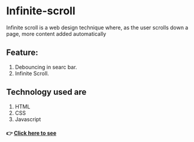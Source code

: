 # Infinite-scroll
Infinite scroll is a web design technique where, as the user scrolls down a page, more content added automatically

## Feature:
1. Debouncing in searc bar.
2. Infinite Scroll.

## Technology used are
1. HTML
2. CSS
3. Javascript

#### 👉 [ Click here to see](https://infinite-scroll-kapilmogre1998.vercel.app/)
